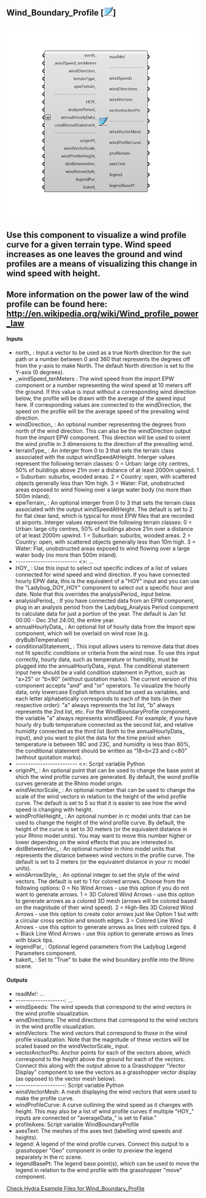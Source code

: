 ## Wind_Boundary_Profile [![IMAGE](images/icons/Wind_Boundary_Profile.png)]

![IMAGE](images/components/Wind_Boundary_Profile.png)

Use this component to visualize a wind profile curve for a given terrain type.  Wind speed increases as one leaves the ground and wind profiles are a means of visualizing this change in wind speed with height.
 -
 More information on the power law of the wind profile can be found here: http://en.wikipedia.org/wiki/Wind_profile_power_law
 -
 

#### Inputs
* north_ <Optional>: Input a vector to be used as a true North direction for the sun path or a number between 0 and 360 that represents the degrees off from the y-axis to make North.  The default North direction is set to the Y-axis (0 degrees).
* _windSpeed_tenMeters <Required>: The wind speed from the import EPW component or a number representing the wind speed at 10 meters off the ground.  If this value is input without a corresponding wind direction below, the profile will be drawn with the average of the speed input here.  If corresponding values are connected to the windDirection, the speed on the profile will be the average speed of the prevailing wind direction.
* windDirection_ <Optional>: An optional number representing the degrees from north of the wind direction.  This can also be the windDirection output from the import EPW component.  This direction will be used to orient the wind profile in 3 dimensions to the direction of the prevailing wind.
* terrainType_ <Optional>: An interger from 0 to 3 that sets the terrain class associated with the output windSpeedAtHeight. Interger values represent the following terrain classes:
 0 = Urban: large city centres, 50% of buildings above 21m over a distance of at least 2000m upwind.
 1 = Suburban: suburbs, wooded areas.
 2 = Country: open, with scattered objects generally less than 10m high.
 3 = Water: Flat, unobstructed areas exposed to wind flowing over a large water body (no more than 500m inland).
* epwTerrain_ <Optional>: An optional interger from 0 to 3 that sets the terrain class associated with the output windSpeedAtHeight. The default is set to 2 for flat clear land, which is typical for most EPW files that are recorded at airports.  Interger values represent the following terrain classes:
 0 = Urban: large city centres, 50% of buildings above 21m over a distance of at least 2000m upwind.
 1 = Suburban: suburbs, wooded areas.
 2 = Country: open, with scattered objects generally less than 10m high.
 3 = Water: Flat, unobstructed areas exposed to wind flowing over a large water body (no more than 500m inland).
* ------------------------- <>: ...
* HOY_ <Optional>: Use this input to select out specific indices of a list of values connected for wind speed and wind direction.  If you have connected hourly EPW data, this is the equivalent of a "HOY" input and you can use the "Ladybug_DOY_HOY" component to select out a specific hour and date.  Note that this overrides the analysisPeriod_ input below.
* analysisPeriod_ <Optional>: If you have connected data from an EPW component, plug in an analysis period from the Ladybug_Analysis Period component to calculate data for just a portion of the year. The default is Jan 1st 00:00 - Dec 31st 24:00, the entire year.
* annualHourlyData_ <Optional>: An optional list of hourly data from the Import epw component, which will be overlaid on wind rose (e.g. dryBulbTemperature)
* conditionalStatement_ <Optional>: This input allows users to remove data that does not fit specific conditions or criteria from the wind rose. To use this input correctly, hourly data, such as temperature or humidity, must be plugged into the annualHourlyData_ input. The conditional statement input here should be a valid condition statement in Python, such as "a>25" or "b<80" (without quotation marks).
 The current version of this component accepts "and" and "or" operators. To visualize the hourly data, only lowercase English letters should be used as variables, and each letter alphabetically corresponds to each of the lists (in their respective order): "a" always represents the 1st list, "b" always represents the 2nd list, etc.
 For the WindBoundaryProfile component, the variable "a" always represents windSpeed. For example, if you have hourly dry bulb temperature connected as the second list, and relative humidity connected as the third list (both to the annualHourlyData_ input), and you want to plot the data for the time period when temperature is between 18C and 23C, and humidity is less than 80%, the conditional statement should be written as “18<b<23 and c<80” (without quotation marks).
* ------------------------- <>: Script variable Python
* originPt_ <Optional>: An optional point that can be used to change the base point at shich the wind profile curves are generated.  By default, the wond profile curves generate at the Rhino model origin.
* windVectorScale_ <Optional>: An optional number that can be used to change the scale of the wind vectors in relation to the height of the wind profile curve.  The default is set to 5 so that it is easier to see how the wind speed is changing with height.
* windProfileHeight_ <Optional>: An optional number in rc model units that can be used to change the height of the wind profile curve.  By default, the height of the curve is set to 30 meters (or the equivalent distance in your Rhino model units).  You may want to move this number higher or lower depending on the wind effects that you are interested in.
* distBetweenVec_ <Optional>: An optional number in rhino model units that represents the distance between wind vectors in the profile curve.  The default is set to 2 meters (or the equivalent distance in your rc model units).
* windArrowStyle_ <Optional>: An optional integer to set the style of the wind vectors.  The default is set to 1 for colored arrows.  Choose from the following options:
 0 = No Wind Arrows - use this option if you do not want to gerenate arrows.
 1 = 3D Colored Wind Arrows - use this option to generate arrows as a colored 3D mesh (arrows will be colored based on the magnitude of their wind speed).
 2 = High-Res 3D Colored Wind Arrows - use this option to create color arrows just like Option 1 but with a circular cross section and smooth edges.
 3 = Colored Line Wind Arrows - use this option to generate arrows as lines with colored tips.
 4 = Black Line Wind Arrows - use this option to generate arrows as lines with black tips.
* legendPar_ <Optional>: Optional legend parameters from the Ladybug Legend Parameters component.
* bakeIt_ <Optional>: Set to "True" to bake the wind boundary profile into the Rhino scene.

#### Outputs
* readMe!: ...
* --------------------: ...
* windSpeeds: The wind speeds that correspond to the wind vectors in the wind profile visualization.
* windDirections: The wind directions that correspond to the wind vectors in the wind profile visualization.
* windVectors: The wind vectors that correspond to those in the wind profile visualization.  Note that the magnitude of these vectors will be scaled based on the windVectorScale_ input.
* vectorAnchorPts: Anchor points for each of the vectors above, which correspond to the height above the ground for each of the vectors.  Connect this along with the output above to a Grasshopper "Vector Display" component to see the vectors as a grasshopper vector display (as opposed to the vector mesh below).
* --------------------: Script variable Python
* windVectorMesh: A mesh displaying the wind vectors that were used to make the profile curve.
* windProfileCurve: A curve outlining the wind speed as it changes with height.  This may also be a list of wind profile curves if multiple "HOY_" inputs are connected or "averageData_" is set to False."
* profileAxes: Script variable WindBoundaryProfile
* axesText: The meshes of the axes text (labelling wind speeds and heights).
* legend: A legend of the wind profile curves. Connect this output to a grasshopper "Geo" component in order to preview the legend separately in the rc scene.
* legendBasePt: The legend base point(s), which can be used to move the legend in relation to the wind profile with the grasshopper "move" component.


[Check Hydra Example Files for Wind_Boundary_Profile](https://hydrashare.github.io/hydra/index.html?keywords=Wind_Boundary_Profile)